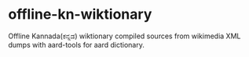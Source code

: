 # offline-kn-wiktionary
Offline Kannada(ಕನ್ನಡ) wiktionary compiled sources from wikimedia XML dumps with aard-tools for aard dictionary.
